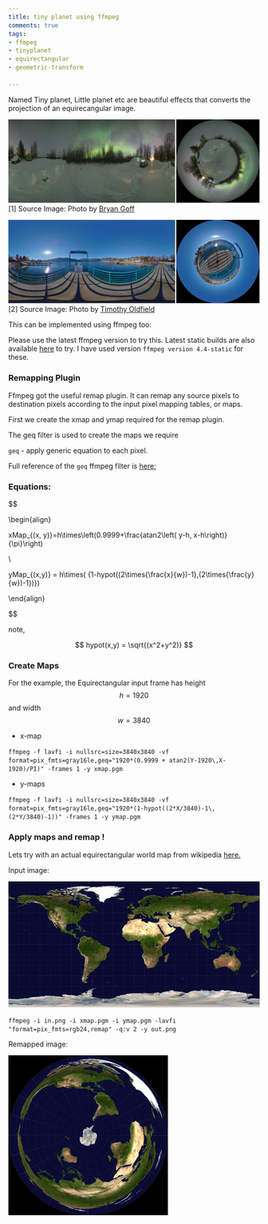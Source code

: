 ```yaml
---
title: tiny planet using ffmpeg
comments: true
tags:
- ffmpeg
- tinyplanet
- equirectangular
- geometric-transform

---
```


Named Tiny planet, Little planet etc are beautiful effects that converts the projection of an equirecangular image.

![](/upload/tinyplanet/tiny3.jpg) 
[1] Source Image: Photo by <a href="https://unsplash.com/@bryangoffphoto?utm_source=unsplash&utm_medium=referral&utm_content=creditCopyText" target="_blank">Bryan Goff</a>

![](/upload/tinyplanet/tiny2.jpg) 
[2]  Source Image: Photo by <a href="https://unsplash.com/@oldfieldart?utm_source=unsplash&utm_medium=referral&utm_content=creditCopyText" target="_blank">Timothy Oldfield</a>

This can be implemented using ffmpeg too:

Please use the latest ffmpeg version to try this. Latest static builds are also available [here](https://johnvansickle.com/ffmpeg/) to try. I have used version `ffmpeg version 4.4-static` for these.
### Remapping Plugin
Ffmpeg got the useful remap plugin. It can remap any source pixels to destination pixels according to the input pixel mapping tables, or maps. 

First we create the xmap and ymap required for the remap plugin. 

The geq filter is used to create the maps we require

`geq` - apply generic equation to each pixel.

Full reference of the `geq` ffmpeg filter is [here:]( https://ffmpeg.org/ffmpeg-filters.html#geq)
### Equations:

$$

\begin{align}

xMap_{(x, y)}=h\times\left(0.9999+\frac{atan2\left( y-h, x-h\right)}{\pi}\right)

\\

yMap_{(x,y)} = h\times( {1-hypot((2\times{\frac{x}{w})-1},(2\times{\frac{y}{w})-1})})

\end{align}

$$

note, 

$$ hypot(x,y) = \sqrt{(x^2+y^2)} $$

### Create Maps
For the example, the Equirectangular input frame has height $$h=1920$$ and width $$w=3840$$

* x-map

`ffmpeg -f lavfi -i nullsrc=size=3840x3840 -vf format=pix_fmts=gray16le,geq="1920*(0.9999 + atan2(Y-1920\,X-1920)/PI)" -frames 1 -y xmap.pgm`

* y-maps

`ffmpeg -f lavfi -i nullsrc=size=3840x3840 -vf format=pix_fmts=gray16le,geq="1920*(1-hypot((2*X/3840)-1\,(2*Y/3840)-1))" -frames 1 -y ymap.pgm`

### Apply maps and remap !
Lets try with an actual equirectangular world map from wikipedia 
<a href="https://commons.wikimedia.org/wiki/File:Equirectangular-projection.jpg" target="_blank">here.</a>

Input image:

![](/upload/tinyplanet/640px-Equirectangular-projection.jpg) 

`ffmpeg -i in.png -i xmap.pgm -i ymap.pgm -lavfi "format=pix_fmts=rgb24,remap" -q:v 2 -y out.png`

Remapped image:

![](/upload/tinyplanet/remapped.jpg)
